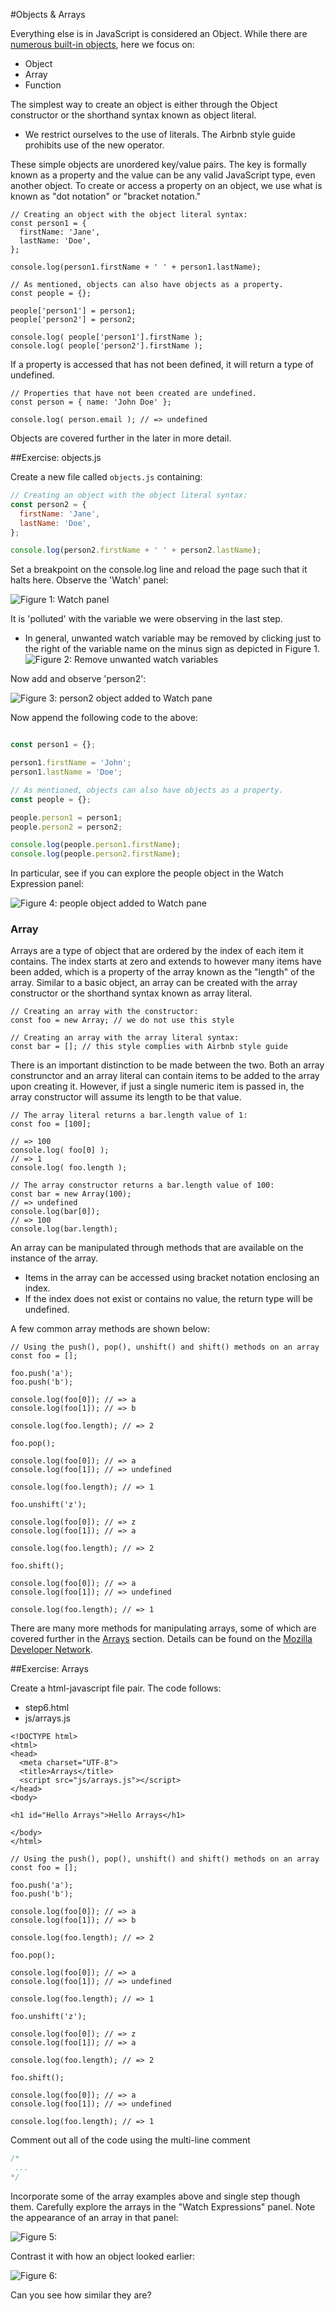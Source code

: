 #Objects & Arrays

Everything else is in JavaScript is considered an Object. While there are [numerous built-in objects](https://developer.mozilla.org/en/JavaScript/Reference#Global_Objects, "MDN - Global Object Reference"), here we focus on:

* Object
* Array
* Function

The simplest way to create an object is either through the Object constructor or the shorthand syntax known as object literal. 

- We restrict ourselves to the use of literals. The Airbnb style guide prohibits use of the new operator.

These simple objects are unordered key/value pairs. The key is formally known as a property and the value can be any valid JavaScript type, even another object. To create or access a property on an object, we use what is known as "dot notation" or "bracket notation."

```
// Creating an object with the object literal syntax:
const person1 = {
  firstName: 'Jane',
  lastName: 'Doe',
};

console.log(person1.firstName + ' ' + person1.lastName);

```

```
// As mentioned, objects can also have objects as a property.
const people = {};

people['person1'] = person1;
people['person2'] = person2;

console.log( people['person1'].firstName );
console.log( people['person2'].firstName );
```

If a property is accessed that has not been defined, it will return a type of undefined.

```
// Properties that have not been created are undefined.
const person = { name: 'John Doe' };

console.log( person.email ); // => undefined
```

Objects are covered further in the later in more detail.


##Exercise: objects.js

Create a new file called `objects.js` containing:

~~~javascript
// Creating an object with the object literal syntax:
const person2 = {
  firstName: 'Jane',
  lastName: 'Doe',
};

console.log(person2.firstName + ' ' + person2.lastName);

~~~

Set a breakpoint on the console.log line and reload the page such that it halts here. Observe the 'Watch' panel:

![Figure 1: Watch panel](img/29.png)

It is 'polluted' with the variable we were observing in the last step. 

- In general, unwanted watch variable may be removed by clicking just to the right of the variable name on the minus sign as depicted in Figure 1. 
![Figure 2: Remove unwanted watch variables](img/33.png)

Now add and observe 'person2':


![Figure 3: person2 object added to Watch pane](img/30.png)

Now append the following code to the above:

~~~javascript

const person1 = {};

person1.firstName = 'John';
person1.lastName = 'Doe';

// As mentioned, objects can also have objects as a property.
const people = {};

people.person1 = person1;
people.person2 = person2;

console.log(people.person1.firstName);
console.log(people.person2.firstName);

~~~

In particular, see if you can explore the people object in the Watch Expression panel:

![Figure 4: people object added to Watch pane](img/31.png)

### Array

Arrays are a type of object that are ordered by the index of each item it contains. The index starts at zero and extends to however many items have been added, which is a property of the array known as the "length" of the array. Similar to a basic object, an array can be created with the array constructor or the shorthand syntax known as array literal.

```
// Creating an array with the constructor:
const foo = new Array; // we do not use this style

// Creating an array with the array literal syntax:
const bar = []; // this style complies with Airbnb style guide
```

There is an important distinction to be made between the two. Both an array construnctor and an array literal can contain items to be added to the array upon creating it. However, if just a single numeric item is passed in, the array constructor will assume its length to be that value.

```
// The array literal returns a bar.length value of 1:
const foo = [100];

// => 100
console.log( foo[0] );
// => 1
console.log( foo.length );

// The array constructor returns a bar.length value of 100:
const bar = new Array(100);
// => undefined
console.log(bar[0]);
// => 100
console.log(bar.length);
```

An array can be manipulated through methods that are available on the instance of the array. 

- Items in the array can be accessed using bracket notation enclosing an index.
- If the index does not exist or contains no value, the return type will be undefined. 

A few common array methods are shown below:

```
// Using the push(), pop(), unshift() and shift() methods on an array
const foo = [];

foo.push('a');
foo.push('b');

console.log(foo[0]); // => a
console.log(foo[1]); // => b

console.log(foo.length); // => 2

foo.pop();

console.log(foo[0]); // => a
console.log(foo[1]); // => undefined

console.log(foo.length); // => 1

foo.unshift('z');

console.log(foo[0]); // => z
console.log(foo[1]); // => a

console.log(foo.length); // => 2

foo.shift();

console.log(foo[0]); // => a
console.log(foo[1]); // => undefined

console.log(foo.length); // => 1

```

There are many more methods for manipulating arrays, some of which are covered further in the [Arrays](/arrays) section. Details can be found on the [Mozilla Developer Network](https://developer.mozilla.org/en/JavaScript/Reference/Global_Objects/Array "MDN - Array Reference").

##Exercise: Arrays

Create a html-javascript file pair. The code follows:

- step6.html
- js/arrays.js

```
<!DOCTYPE html>
<html>
<head>
  <meta charset="UTF-8">
  <title>Arrays</title>
  <script src="js/arrays.js"></script>
</head>
<body>

<h1 id="Hello Arrays">Hello Arrays</h1>

</body>
</html>
```

```
// Using the push(), pop(), unshift() and shift() methods on an array
const foo = [];

foo.push('a');
foo.push('b');

console.log(foo[0]); // => a
console.log(foo[1]); // => b

console.log(foo.length); // => 2

foo.pop();

console.log(foo[0]); // => a
console.log(foo[1]); // => undefined

console.log(foo.length); // => 1

foo.unshift('z');

console.log(foo[0]); // => z
console.log(foo[1]); // => a

console.log(foo.length); // => 2

foo.shift();

console.log(foo[0]); // => a
console.log(foo[1]); // => undefined

console.log(foo.length); // => 1

```
Comment out all of the code using the multi-line comment

~~~javascript
/*
 ...
*/
~~~

Incorporate some of the array examples above and single step though them. Carefully explore the arrays in the "Watch Expressions" panel.
Note the appearance of an array in that panel:

![Figure 5:](img/32.png)

Contrast it with how an object looked earlier:

![Figure 6:](img/30.png)

Can you see how similar they are?


